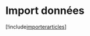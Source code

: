 # Import données

[!include[importerarticles](importdonnees.importerarticles.autogen.md)]











































